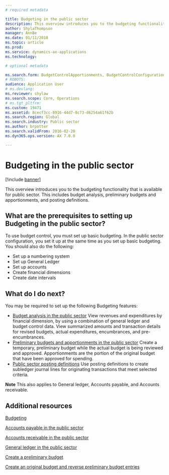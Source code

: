 ```yaml
---
# required metadata

title: Budgeting in the public sector
description: This overview introduces you to the budgeting functionality that is available for public sector. This includes budget analysis, preliminary budgets and apportionments, and posting definitions.
author: ShylaThompson
manager: AnnBe
ms.date: 01/11/2018
ms.topic: article
ms.prod: 
ms.service: dynamics-ax-applications
ms.technology: 

# optional metadata

ms.search.form: BudgetControlApportionments, BudgetControlConfiguration, BudgetControlStatistics, BudgetParameters
# ROBOTS: 
audience: Application User
# ms.devlang: 
ms.reviewer: shylaw
ms.search.scope: Core, Operations
# ms.tgt_pltfrm: 
ms.custom: 19471
ms.assetid: 8cecf3cc-8916-44d7-8c73-d6254a61f62b
ms.search.region: Global
ms.search.industry: Public sector
ms.author: brpotter
ms.search.validFrom: 2016-02-28
ms.dyn365.ops.version: AX 7.0.0

---
```


# Budgeting in the public sector

[!include [banner](../includes/banner.md)]

This overview introduces you to the budgeting functionality that is available for public sector. This includes budget analysis, preliminary budgets and apportionments, and posting definitions.

What are the prerequisites to setting up Budgeting in the public sector?
------------------------------------------------------------------------

To use budget control, you must set up basic budgeting. In the public sector configuration, you set it up at the same time as you set up basic budgeting. You should also do the following:

-   Set up a numbering system
-   Set up General Ledger
-   Set up accounts
-   Create financial dimensions
-   Create date intervals

## What do I do next?
You may be required to set up the following Budgeting features:

-   [Budget analysis in the public sector](budget-analysis-public-sector.md) View revenues and expenditures by financial dimension, by using a combination of general ledger and budget control data. View summarized amounts and transaction details for revised budgets, actual expenditures, encumbrances, and pre-encumbrances.
-   [Preliminary budgets and apportionments in the public sector](preliminary-budgets-apportionments-public-sector.md) Create a temporary, preliminary budget while the actual budget is being reviewed and approved. Apportionments are the portion of the original budget that have been approved for spending.
-   [Public sector posting definitions](posting-definitions-public-sector.md) Use posting definitions to create subledger journal lines for originating transactions that meet selected criteria.

**Note** This also applies to General ledger, Accounts payable, and Accounts receivable.

Additional resources
--------

[Budgeting](../budgeting/budgeting-overview.md)

[Accounts payable in the public sector](accounts-payable-public-sector.md)

[Accounts receivable in the public sector](accounts-receivable-public-sector.md)

[General ledger in the public sector](general-ledger-public-sector.md)

[Create a preliminary budget](tasks/create-preliminary-budget-public-sector.md)

[Create an original budget and reverse preliminary budget entries](tasks/create-original-budget.md)



